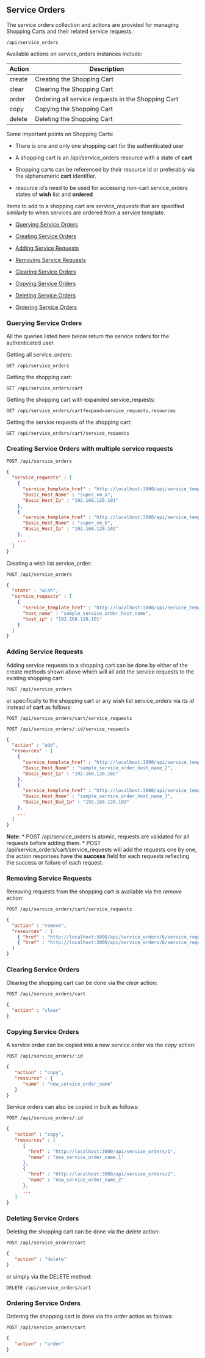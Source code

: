 ---
---

## Service Orders

The service orders collection and actions are provided for managing
Shopping Carts and their related service requests.

``` data
/api/service_orders
```

Available actions on service\_orders instances include:

| Action | Description                                        |
| ------ | -------------------------------------------------- |
| create | Creating the Shopping Cart                         |
| clear  | Clearing the Shopping Cart                         |
| order  | Ordering all service requests in the Shopping Cart |
| copy   | Copying the Shopping Cart                          |
| delete | Deleting the Shopping Cart                         |

Some important points on Shopping Carts:

  - There is one and only one shopping cart for the authenticated user

  - A shopping cart is an /api/service\_orders resource with a state of
    **cart**

  - Shopping carts can be referenced by their resource id or preferably
    via the alphanumeric **cart** identifier.

  - resource id’s need to be used for accessing non-cart service\_orders
    states of **wish** list and **ordered**

Items to add to a shopping cart are *service\_requests* that are
specified similarly to when services are ordered from a service
template.

  - [Querying Service Orders](#querying-service-orders)

  - [Creating Service Orders](#creating-service-orders)

  - [Adding Service Requests](#adding-service-requests)

  - [Removing Service Requests](#removing-service-requests)

  - [Clearing Service Orders](#clearing-service-orders)

  - [Copying Service Orders](#copying-service-orders)

  - [Deleting Service Orders](#deleting-service-orders)

  - [Ordering Service Orders](#ordering-service-orders)

### Querying Service Orders

All the queries listed here below return the service orders for the
authenticated user.

Getting all service\_orders:

``` data
GET /api/service_orders
```

Getting the shopping cart:

``` data
GET /api/service_orders/cart
```

Getting the shopping cart with expanded service\_requests:

``` data
GET /api/service_orders/cart?expand=service_requests,resources
```

Getting the service requests of the shopping cart:

``` data
GET /api/service_orders/cart/service_requests
```

### Creating Service Orders with multiple service requests

``` data
POST /api/service_orders
```

``` json
{
  "service_requests" : [
    {
      "service_template_href" : "http://localhost:3000/api/service_templates/3",
      "Basic_Host_Name" : "super_vm_a",
      "Basic_Host_Ip" : "192.168.120.101"
    },
    {
      "service_template_href" : "http://localhost:3000/api/service_templates/3",
      "Basic_Host_Name" : "super_vm_b",
      "Basic_Host_Ip" : "192.168.120.102"
    },
    ...
  ]
}
```

Creating a wish list service\_order:

``` data
POST /api/service_orders
```

``` json
{
  "state" : "wish",
  "service_requests" : [
    {
      "service_template_href" : "http://localhost:3000/api/service_templates/2",
      "host_name" : "sample_service_order_host_name",
      "host_ip" : "192.168.120.101"
    }
  ]
}
```

### Adding Service Requests

Adding service requests to a shopping cart can be done by either of the
create methods shown above which will all add the service requests to
the existing shopping cart:

``` data
POST /api/service_orders
```

or specifically to the shopping cart or any wish list service\_orders
via its *id* instead of **cart** as follows:

``` data
POST /api/service_orders/cart/service_requests
```

``` data
POST /api/service_orders/:id/service_requests
```

``` json
{
  "action" : "add",
  "resources" : [
    {
      "service_template_href" : "http://localhost:3000/api/service_templates/3",
      "Basic_Host_Name" : "sample_service_order_host_name_2",
      "Basic_Host_Ip" : "192.168.120.102"
    },
    {
      "service_template_href" : "http://localhost:3000/api/service_templates/3",
      "Basic_Host_Name" : "sample_service_order_host_name_3",
      "Basic_Host_Bad_Ip" : "192.168.120.103"
    },
    ...
  ]
}
```

**Note**: \* POST /api/service\_orders is atomic, requests are validated
for all requests before adding them. \* POST
/api/service\_orders/cart/service\_requests will add the requests one by
one, the action responses have the **success** field for each requests
reflecting the success or failure of each request.

### Removing Service Requests

Removing requests from the shopping cart is available via the *remove*
action:

``` data
POST /api/service_orders/cart/service_requests
```

``` json
{
  "action" : "remove",
  "resources" : [
    { "href" : "http://localhost:3000/api/service_orders/6/service_requests/56" },
    { "href" : "http://localhost:3000/api/service_orders/6/service_requests/57" }
  ]
}
```

### Clearing Service Orders

Clearing the shopping cart can be done via the *clear* action:

``` data
POST /api/service_orders/cart
```

``` json
{
  "action" : "clear"
}
```

### Copying Service Orders

A service order can be copied into a new service order via the *copy*
action:

``` data
POST /api/service_orders/:id
```

``` json
{
   "action" : "copy",
   "resource" : {
      "name" : "new_service_order_name"
   }
}
```

Service orders can also be copied in bulk as follows:

``` data
POST /api/service_orders/:id
```

``` json
{
   "action" : "copy",
   "resources" : [
      {
        "href" : "http://localhost:3000/api/service_orders/1",
        "name" : "new_service_order_name_1"
      },
      {
        "href" : "http://localhost:3000/api/service_orders/2",
        "name" : "new_service_order_name_2"
      },
      ...
   ]
}
```

### Deleting Service Orders

Deleting the shopping cart can be done via the *delete* action:

``` data
POST /api/service_orders/cart
```

``` json
{
   "action" : "delete"
}
```

or simply via the DELETE method:

``` data
DELETE /api/service_orders/cart
```

### Ordering Service Orders

Ordering the shopping cart is done via the *order* action as follows:

``` data
POST /api/service_orders/cart
```

``` json
{
   "action" : "order"
}
```

